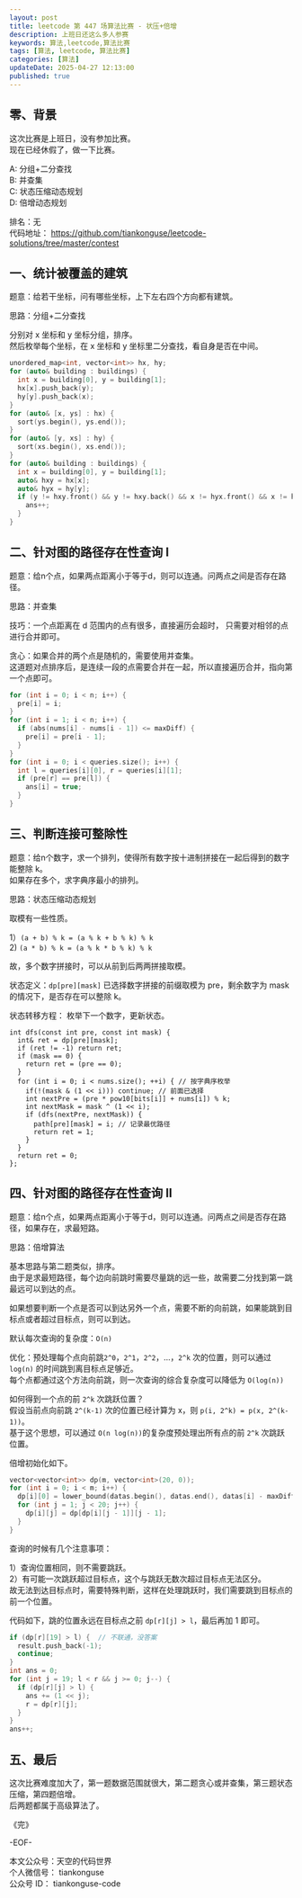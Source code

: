 ```yaml
---
layout: post
title: leetcode 第 447 场算法比赛 - 状压+倍增  
description: 上班日还这么多人参赛  
keywords: 算法,leetcode,算法比赛
tags: [算法, leetcode, 算法比赛]
categories: [算法]
updateDate: 2025-04-27 12:13:00
published: true
---
```


## 零、背景


这次比赛是上班日，没有参加比赛。  
现在已经休假了，做一下比赛。  


A: 分组+二分查找    
B: 并查集  
C: 状态压缩动态规划  
D: 倍增动态规划  


排名：无  
代码地址： https://github.com/tiankonguse/leetcode-solutions/tree/master/contest  


## 一、统计被覆盖的建筑  

题意：给若干坐标，问有哪些坐标，上下左右四个方向都有建筑。  


思路：分组+二分查找  


分别对 x 坐标和 y 坐标分组，排序。  
然后枚举每个坐标，在 x 坐标和 y 坐标里二分查找，看自身是否在中间。  


```cpp
unordered_map<int, vector<int>> hx, hy;
for (auto& building : buildings) {
  int x = building[0], y = building[1];
  hx[x].push_back(y);
  hy[y].push_back(x);
}
for (auto& [x, ys] : hx) {
  sort(ys.begin(), ys.end());
}
for (auto& [y, xs] : hy) {
  sort(xs.begin(), xs.end());
}
for (auto& building : buildings) {
  int x = building[0], y = building[1];
  auto& hxy = hx[x];
  auto& hyx = hy[y];
  if (y != hxy.front() && y != hxy.back() && x != hyx.front() && x != hyx.back()) {
    ans++;
  }
}
```

## 二、针对图的路径存在性查询 I  


题意：给n个点，如果两点距离小于等于d，则可以连通。问两点之间是否存在路径。  



思路：并查集  


技巧：一个点距离在 d 范围内的点有很多，直接遍历会超时， 只需要对相邻的点进行合并即可。  


贪心：如果合并的两个点是随机的，需要使用并查集。  
这道题对点排序后，是连续一段的点需要合并在一起，所以直接遍历合并，指向第一个点即可。  


```cpp
for (int i = 0; i < n; i++) {
  pre[i] = i;
}
for (int i = 1; i < n; i++) {
  if (abs(nums[i] - nums[i - 1]) <= maxDiff) {
    pre[i] = pre[i - 1];
  }
}
for (int i = 0; i < queries.size(); i++) {
  int l = queries[i][0], r = queries[i][1];
  if (pre[r] == pre[l]) {
    ans[i] = true;
  }
}
```


## 三、判断连接可整除性  


题意：给n个数字，求一个排列，使得所有数字按十进制拼接在一起后得到的数字能整除 k。  
如果存在多个，求字典序最小的排列。  


思路：状态压缩动态规划  


取模有一些性质。  


1）`(a + b) % k = (a % k + b % k) % k`  
2) `(a * b) % k = (a % k * b % k) % k`


故，多个数字拼接时，可以从前到后两两拼接取模。  


状态定义：`dp[pre][mask]` 已选择数字拼接的前缀取模为 pre，剩余数字为 mask 的情况下，是否存在可以整除 k。   


状态转移方程： 枚举下一个数字，更新状态。  


```
int dfs(const int pre, const int mask) {
  int& ret = dp[pre][mask];
  if (ret != -1) return ret;
  if (mask == 0) {
    return ret = (pre == 0);
  }
  for (int i = 0; i < nums.size(); ++i) { // 按字典序枚举
    if(!(mask & (1 << i))) continue; // 前面已选择
    int nextPre = (pre * pow10[bits[i]] + nums[i]) % k;
    int nextMask = mask ^ (1 << i);
    if (dfs(nextPre, nextMask)) {
      path[pre][mask] = i; // 记录最优路径
      return ret = 1;
    }
  }
  return ret = 0;
};
```

## 四、针对图的路径存在性查询 II  


题意：给n个点，如果两点距离小于等于d，则可以连通。问两点之间是否存在路径，如果存在，求最短路。  


思路：倍增算法  


基本思路与第二题类似，排序。  
由于是求最短路径，每个边向前跳时需要尽量跳的远一些，故需要二分找到第一跳最远可以到达的点。  


如果想要判断一个点是否可以到达另外一个点，需要不断的向前跳，如果能跳到目标点或者超过目标点，则可以到达。  


默认每次查询的复杂度：`O(n)`  


优化：预处理每个点向前跳`2^0`，`2^1`，`2^2`，...，`2^k` 次的位置，则可以通过 `log(n)` 的时间跳到离目标点足够近。  
每个点都通过这个方法向前跳，则一次查询的综合复杂度可以降低为 `O(log(n))`  



如何得到一个点的前 `2^k` 次跳跃位置？  
假设当前点向前跳 `2^(k-1)` 次的位置已经计算为 x，则 `p(i, 2^k) = p(x, 2^(k-1))`。  
基于这个思想，可以通过 `O(n log(n))`的复杂度预处理出所有点的前 `2^k` 次跳跃位置。  


倍增初始化如下。  


```cpp
vector<vector<int>> dp(m, vector<int>(20, 0));
for (int i = 0; i < m; i++) {
  dp[i][0] = lower_bound(datas.begin(), datas.end(), datas[i] - maxDiff) - datas.begin();
  for (int j = 1; j < 20; j++) {
    dp[i][j] = dp[dp[i][j - 1]][j - 1];
  }
}
```


查询的时候有几个注意事项：  


1）查询位置相同，则不需要跳跃。  
2）有可能一次跳跃超过目标点，这个与跳跃无数次超过目标点无法区分。  
故无法到达目标点时，需要特殊判断，这样在处理跳跃时，我们需要跳到目标点的前一个位置。   


代码如下，跳的位置永远在目标点之前 `dp[r][j] > l`，最后再加 1 即可。  


```cpp
if (dp[r][19] > l) {  // 不联通，没答案
  result.push_back(-1);
  continue;
}
int ans = 0;
for (int j = 19; l < r && j >= 0; j--) {
  if (dp[r][j] > l) {
    ans += (1 << j);
    r = dp[r][j];
  }
}
ans++;
```


## 五、最后  


这次比赛难度加大了，第一题数据范围就很大，第二题贪心或并查集，第三题状态压缩，第四题倍增。  
后两题都属于高级算法了。  





《完》  


-EOF-  


本文公众号：天空的代码世界  
个人微信号： tiankonguse  
公众号 ID： tiankonguse-code  
